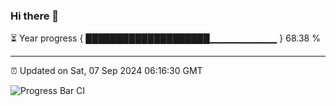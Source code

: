 ### Hi there 👋

⏳ Year progress { ████████████████████▁▁▁▁▁▁▁▁▁▁ } 68.38 %

---

⏰ Updated on Sat, 07 Sep 2024 06:16:30 GMT

![Progress Bar CI](https://github.com/liununu/liununu/workflows/Progress%20Bar%20CI/badge.svg)
